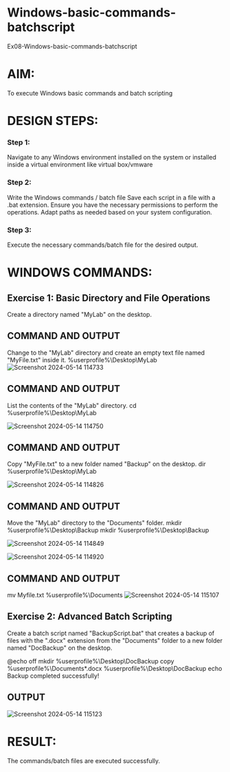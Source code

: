 # Windows-basic-commands-batchscript
Ex08-Windows-basic-commands-batchscript

# AIM:
To execute Windows basic commands and batch scripting

# DESIGN STEPS:

### Step 1:

Navigate to any Windows environment installed on the system or installed inside a virtual environment like virtual box/vmware 

### Step 2:

Write the Windows commands / batch file
Save each script in a file with a .bat extension.
Ensure you have the necessary permissions to perform the operations.
Adapt paths as needed based on your system configuration.
### Step 3:

Execute the necessary commands/batch file for the desired output. 




# WINDOWS COMMANDS:
## Exercise 1: Basic Directory and File Operations
Create a directory named "MyLab" on the desktop.


## COMMAND AND OUTPUT
Change to the "MyLab" directory and create an empty text file named "MyFile.txt" inside it. %userprofile%\Desktop\MyLab
![Screenshot 2024-05-14 114733](https://github.com/Kishore23008675/Windows-basic-commands-batchscript/assets/144979375/da0149c0-cb80-4d30-a595-0d1975a20265)

## COMMAND AND OUTPUT
List the contents of the "MyLab" directory. cd %userprofile%\Desktop\MyLab

![Screenshot 2024-05-14 114750](https://github.com/Kishore23008675/Windows-basic-commands-batchscript/assets/144979375/6127c56b-49f2-4b6d-b8bc-b8bb305a2bfd)


## COMMAND AND OUTPUT
Copy "MyFile.txt" to a new folder named "Backup" on the desktop. dir %userprofile%\Desktop\MyLab

![Screenshot 2024-05-14 114826](https://github.com/Kishore23008675/Windows-basic-commands-batchscript/assets/144979375/97d06b02-268f-449f-bf8d-9e4288d23117)

## COMMAND AND OUTPUT
Move the "MyLab" directory to the "Documents" folder. mkdir %userprofile%\Desktop\Backup mkdir %userprofile%\Desktop\Backup

![Screenshot 2024-05-14 114849](https://github.com/Kishore23008675/Windows-basic-commands-batchscript/assets/144979375/a9b740c7-5247-42e7-955c-1ff2700a12b3)

![Screenshot 2024-05-14 114920](https://github.com/Kishore23008675/Windows-basic-commands-batchscript/assets/144979375/14ed42ac-c8ac-465f-b7ae-dddee379b04b)

## COMMAND AND OUTPUT
mv Myfile.txt %userprofile%\Documents
![Screenshot 2024-05-14 115107](https://github.com/Kishore23008675/Windows-basic-commands-batchscript/assets/144979375/2c843f40-4326-4217-a45b-fdb35af3c1e7)


## Exercise 2: Advanced Batch Scripting
Create a batch script named "BackupScript.bat" that creates a backup of files with the ".docx" extension from the "Documents" folder to a new folder named "DocBackup" on the desktop.

@echo off mkdir %userprofile%\Desktop\DocBackup copy %userprofile%\Documents*.docx %userprofile%\Desktop\DocBackup echo Backup completed successfully!


## OUTPUT
![Screenshot 2024-05-14 115123](https://github.com/Kishore23008675/Windows-basic-commands-batchscript/assets/144979375/3d9fd507-8051-4af3-88fc-14b18c73e61e)






# RESULT:
The commands/batch files are executed successfully.

